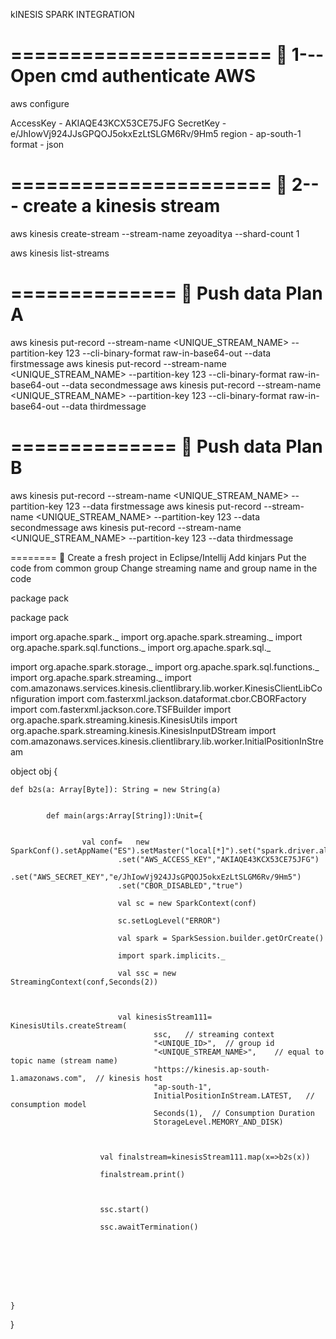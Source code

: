 kINESIS SPARK INTEGRATION



======================
🔴 1---Open cmd authenticate AWS
======================

aws configure

AccessKey - AKIAQE43KCX53CE75JFG
SecretKey - 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
region    - ap-south-1
format    - json


======================
🔴 2--- create a kinesis stream
======================

aws kinesis create-stream --stream-name zeyoaditya --shard-count 1

aws kinesis list-streams


==============
🔴 Push data Plan A
==============

aws kinesis put-record --stream-name <UNIQUE_STREAM_NAME> --partition-key 123 --cli-binary-format raw-in-base64-out --data firstmessage
aws kinesis put-record --stream-name <UNIQUE_STREAM_NAME> --partition-key 123 --cli-binary-format raw-in-base64-out --data secondmessage
aws kinesis put-record --stream-name <UNIQUE_STREAM_NAME> --partition-key 123 --cli-binary-format raw-in-base64-out --data thirdmessage

==============
🔴 Push data Plan B
==============




aws kinesis put-record --stream-name <UNIQUE_STREAM_NAME> --partition-key 123 --data firstmessage
aws kinesis put-record --stream-name <UNIQUE_STREAM_NAME> --partition-key 123 --data secondmessage
aws kinesis put-record --stream-name <UNIQUE_STREAM_NAME> --partition-key 123 --data thirdmessage


========
🔴 Create a fresh project in Eclipse/Intellij
Add kinjars
Put the code from common group
Change streaming name and group name  in the code





package pack


package pack

import org.apache.spark._
import org.apache.spark.streaming._
import org.apache.spark.sql.functions._
import org.apache.spark.sql._

import org.apache.spark.storage._
import org.apache.spark.sql.functions._
import org.apache.spark.streaming._
import com.amazonaws.services.kinesis.clientlibrary.lib.worker.KinesisClientLibConfiguration
import com.fasterxml.jackson.dataformat.cbor.CBORFactory
import com.fasterxml.jackson.core.TSFBuilder
import org.apache.spark.streaming.kinesis.KinesisUtils
import org.apache.spark.streaming.kinesis.KinesisInputDStream
import com.amazonaws.services.kinesis.clientlibrary.lib.worker.InitialPositionInStream



object obj {

	def b2s(a: Array[Byte]): String = new String(a)


			def main(args:Array[String]):Unit={


					val conf=	new	SparkConf().setAppName("ES").setMaster("local[*]").set("spark.driver.allowMultipleContexts","true")
							.set("AWS_ACCESS_KEY","AKIAQE43KCX53CE75JFG")
							.set("AWS_SECRET_KEY","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")
							.set("CBOR_DISABLED","true")

							val sc = new SparkContext(conf)

							sc.setLogLevel("ERROR")

							val spark = SparkSession.builder.getOrCreate()

							import spark.implicits._

							val ssc = new StreamingContext(conf,Seconds(2))



							val kinesisStream111= KinesisUtils.createStream(
									ssc,   // streaming context
									"<UNIQUE_ID>",  // group id
									"<UNIQUE_STREAM_NAME>",    // equal to topic name (stream name)
									"https://kinesis.ap-south-1.amazonaws.com",  // kinesis host
									"ap-south-1",
									InitialPositionInStream.LATEST,   // consumption model
									Seconds(1),  // Consumption Duration
									StorageLevel.MEMORY_AND_DISK)



						val finalstream=kinesisStream111.map(x=>b2s(x))	
						
						finalstream.print()
		
						
						
						ssc.start()
						
						ssc.awaitTermination()








	}

}